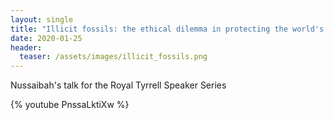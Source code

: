 ```yaml
---
layout: single
title: "Illicit fossils: the ethical dilemma in protecting the world's natural history"
date: 2020-01-25
header:
  teaser: /assets/images/illicit_fossils.png
---
```


Nussaibah's talk for the Royal Tyrrell Speaker Series

{% youtube PnssaLktiXw %}
